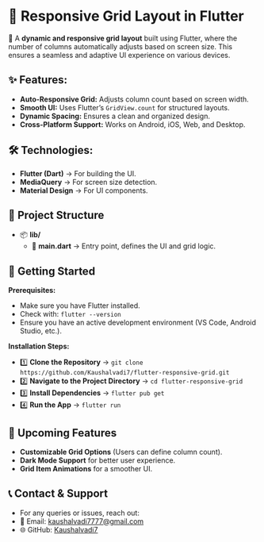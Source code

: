# 📱 Responsive Grid Layout in Flutter  
🚀 A **dynamic and responsive grid layout** built using Flutter, where the number of columns automatically adjusts based on screen size. This ensures a seamless and adaptive UI experience on various devices.

## ✨ Features:

- **Auto-Responsive Grid:** Adjusts column count based on screen width.
- **Smooth UI:** Uses Flutter’s `GridView.count` for structured layouts.
- **Dynamic Spacing:** Ensures a clean and organized design.
- **Cross-Platform Support:** Works on Android, iOS, Web, and Desktop.

## 🛠️ Technologies:

- **Flutter (Dart)** → For building the UI.
- **MediaQuery** → For screen size detection.
- **Material Design** → For UI components.

## 📂 Project Structure

- 📦 **lib/**  
  - 📜 **main.dart** → Entry point, defines the UI and grid logic.  

## 🚀 Getting Started  
**Prerequisites:**  

- Make sure you have Flutter installed.  
- Check with: `flutter --version`  
- Ensure you have an active development environment (VS Code, Android Studio, etc.).  

**Installation Steps:**  

- 1️⃣ **Clone the Repository** → `git clone https://github.com/Kaushalvadi7/flutter-responsive-grid.git`  
- 2️⃣ **Navigate to the Project Directory** → `cd flutter-responsive-grid`  
- 3️⃣ **Install Dependencies** → `flutter pub get`  
- 4️⃣ **Run the App** → `flutter run`  

## 📌 Upcoming Features  
- **Customizable Grid Options** (Users can define column count).  
- **Dark Mode Support** for better user experience.  
- **Grid Item Animations** for a smoother UI.  

## 📞 Contact & Support  
- For any queries or issues, reach out:  
- 📧 Email: kaushalvadi7777@gmail.com  
- 🌐 GitHub: [Kaushalvadi7](https://github.com/Kaushalvadi7)  
